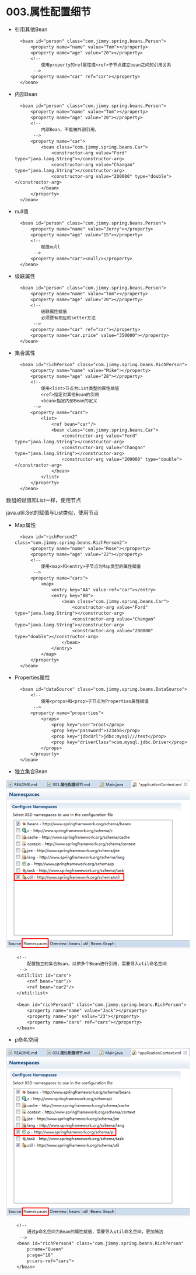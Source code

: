 # 003.属性配置细节

* 引用其他Bean

		<bean id="person" class="com.jimmy.spring.beans.Person">
			<property name="name" value="Tom"></property>
			<property name="age" value="20"></property>
			<!-- 
				使用property的ref属性或<ref>子节点建立bean之间的引用关系
			 -->
			<property name="car" ref="car"></property>
		</bean>

* 内部Bean

		<bean id="person" class="com.jimmy.spring.beans.Person">
			<property name="name" value="Tom"></property>
			<property name="age" value="20"></property>
			<!-- 
				内部Bean，不能被外部引用。
			 -->
			<property name="car">
				<bean class="com.jimmy.spring.beans.Car">
					<constructor-arg value="Ford" type="java.lang.String"></constructor-arg>
					<constructor-arg value="Changan" type="java.lang.String"></constructor-arg>
					<constructor-arg value="200000" type="double"></constructor-arg>
				</bean>
			</property>
		</bean>

* null值

		<bean id="person" class="com.jimmy.spring.beans.Person">
			<property name="name" value="Jerry"></property>
			<property name="age" value="15"></property>
			<!-- 
				赋值null
			 -->
			<property name="car"><null/></property>
		</bean>

* 级联属性

		<bean id="person" class="com.jimmy.spring.beans.Person">
			<property name="name" value="Tom"></property>
			<property name="age" value="20"></property>
			<!-- 
				级联属性赋值
				必须要有相应的setter方法
			 -->
			<property name="car" ref="car"></property>
			<property name="car.price" value="350000"></property>
		</bean>

* 集合属性

		<bean id="richPerson" class="com.jimmy.spring.beans.RichPerson">
			<property name="name" value="Mike"></property>
			<property name="age" value="28"></property>
			<!-- 
				使用<list>节点为List类型的属性赋值
				<ref>指定对其他Bean的引用
				<bean>指定内部Bean的定义
			 -->
			<property name="cars">
				<list>
					<ref bean="car"/>
					<bean class="com.jimmy.spring.beans.Car">
						<constructor-arg value="Ford" type="java.lang.String"></constructor-arg>
						<constructor-arg value="Changan" type="java.lang.String"></constructor-arg>
						<constructor-arg value="200000" type="double"></constructor-arg>
					</bean>
				</list>
			</property>
		</bean>	

数组的赋值和List一样，使用<list>节点

java.util.Set的赋值与List类似，使用<set>节点

* Map属性

		<bean id="richPerson2" class="com.jimmy.spring.beans.RichPerson2">
			<property name="name" value="Rose"></property>
			<property name="age" value="22"></property>
			<!-- 
				使用<map>和<entry>子节点为Map类型的属性赋值
			 -->
			<property name="cars">
				<map>
					<entry key="AA" value-ref="car"></entry>
					<entry key="BB">
						<bean class="com.jimmy.spring.beans.Car">
							<constructor-arg value="Ford" type="java.lang.String"></constructor-arg>
							<constructor-arg value="Changan" type="java.lang.String"></constructor-arg>
							<constructor-arg value="200000" type="double"></constructor-arg>
						</bean>
					</entry>
				</map>
			</property>
		</bean>

* Properties属性

		<bean id="dataSource" class="com.jimmy.spring.beans.DataSource">
			<!-- 
				使用<props>和<prop>子节点为Properties属性赋值
			 -->
			<property name="properties">
				<props>
					<prop key="user">root</prop>
					<prop key="password">123456</prop>
					<prop key="jdbcUrl">jdbc:mysql///test</prop>
					<prop key="driverClass">com.mysql.jdbc.Driver</prop>
				</props>
			</property>
		</bean>

* 独立集合Bean

![](../imgs/003.属性配置细节/001.png)

		<!-- 
			配置独立的集合Bean，以供多个Bean进行引用，需要导入util命名空间
		 -->
		<util:list id="cars">
			<ref bean="car"/>
			<ref bean="car2"/>
		</util:list>
		
		<bean id="richPerson3" class="com.jimmy.spring.beans.RichPerson">
			<property name="name" value="Jack"></property>
			<property name="age" value="23"></property>
			<property name="cars" ref="cars"></property>
		</bean>

* p命名空间

![](../imgs/003.属性配置细节/002.png)

		<!-- 
			通过p命名空间为Bean的属性赋值，需要导入util命名空间，更加简洁
		 -->
		<bean id="richPerson4" class="com.jimmy.spring.beans.RichPerson" 
			p:name="Queen" 
			p:age="18" 
			p:cars-ref="cars">
		</bean>

